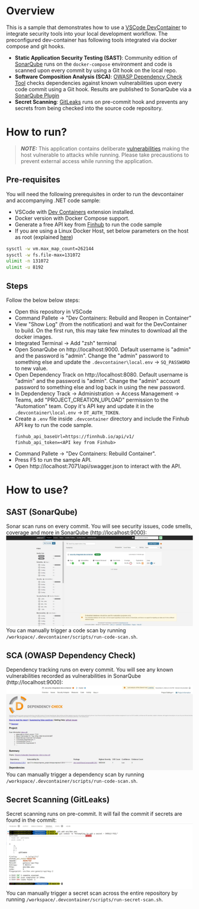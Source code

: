 # Overview
This is a sample that demonstrates how to use a [VSCode DevContainer](https://code.visualstudio.com/docs/remote/containers) to integrate security tools into your local development workflow. The preconfigured dev-container has following tools integrated via docker compose and git hooks.  
* **Static Application Security Testing (SAST)**: Community edition of [SonarQube](https://www.sonarqube.org/) runs on the `docker-compose` environment and code is scanned upon every commit by using a Git hook on the local repo.
* **Software Composition Analysis (SCA)**: [OWASP Dependency Check Tool](https://owasp.org/www-project-dependency-track/) checks dependencies against known vulnerabilities upon every code commit using a Git hook. Results are published to SonarQube via a [SonarQube Plugin](https://github.com/dependency-check/dependency-check-sonar-plugin)  
* **Secret Scanning**:  [GitLeaks](https://github.com/zricethezav/gitleaks) runs on pre-commit hook and prevents any secrets from being checked into the source code repository.  

# How to run?
> **_NOTE:_** This application contains deliberate [vulnerabilities](docs/Vulnerabilities.md) making the host vulnerable to attacks while running. Please take precaustions to prevent external access while running the application.
## Pre-requisites
You will need the following prerequisites in order to run the devcontainer and accompanying .NET code sample:  
- VSCode with [Dev Containers](https://marketplace.visualstudio.com/items?itemName=ms-vscode-remote.remote-containers) extension installed.
- Docker version with Docker Compose support.
- Generate a free API key from [Finhub](https://finnhub.io/) to run the code sample
- If you are using a Linux Docker Host, set below parameters on the host as root (explained [here](https://hub.docker.com/_/sonarqube))
```bash
sysctl -w vm.max_map_count=262144
sysctl -w fs.file-max=131072
ulimit -n 131072
ulimit -u 8192
```
## Steps
Follow the below below steps:
- Open this repository in VSCode
- Command Pallete -> "Dev Containers: Rebuild and Reopen in Container"
- View "Show Log" (from the notification) and wait for the DevContainer to build. On the first run, this may take few minutes to download all the docker images.
- Integrated Terminal -> Add "zsh" terminal
- Open SonarQube on http://localhost:9000. Default username is "admin" and the password is "admin". Change the "admin" password to something else and update the `.devcontainer\local.env` -> `SQ_PASSWORD` to new value.
- Open Dependency Track on http://localhost:8080. Default username is "admin" and the password is "admin". Change the "admin" account password to something else and log back in using the new password.
- In Depdendency Track -> Administration -> Access Management -> Teams, add "PROJECT_CREATION_UPLOAD" permission to the "Automation" team. Copy it's API key and update it in the `.devcontainer\local.env` -> `DT_AUTH_TOKEN`.
- Create a `.env` file inside `.devcontainer` directory and include the Finhub API key to run the code sample.
    ```
    finhub_api_baseUrl=https://finnhub.io/api/v1/
    finhub_api_token=<API key from Finhub>
    ```
- Command Pallete -> "Dev Containers: Rebuild Container".
- Press F5 to run the sample API.
- Open http://localhost:7071/api/swagger.json to interact with the API.

# How to use?
## SAST (SonarQube)
Sonar scan runs on every commit. You will see security issues, code smells, coverage and more in SonarQube (http://localhost:9000):  
![sonar qube screen](docs/sonarqube.jpg "SonarQube")
You can manually trigger a code scan by running `/workspace/.devcontainer/scripts/run-code-scan.sh`.

## SCA (OWASP Dependency Check)
Dependency tracking runs on every commit. You will see any known vulnerabilities recorded as vulnerabilities in SonarQube (http://localhost:9000):  
![dependency check report](docs/dependencycheck.jpg "Dependency Check")
You can manually trigger a dependency scan by running `/workspace/.devcontainer/scripts/run-code-scan.sh`.

## Secret Scanning (GitLeaks)
Secret scanning runs on pre-commit. It will fail the commit if secrets are found in the commit:  
![gitleaks screen](docs/gitleaks.jpg "GitLeaks")
You can manually trigger a secret scan across the entire repository by running `/workspace/.devcontainer/scripts/run-secret-scan.sh`.